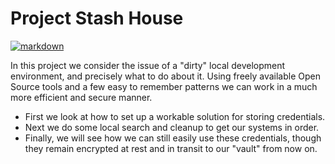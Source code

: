 # Project Stash House

[![markdown](https://github.com/devsecfranklin/stash/actions/workflows/markdown.yml/badge.svg)](https://github.com/devsecfranklin/stash/actions/workflows/markdown.yml)

In this project we consider the issue of a "dirty" local development
environment, and precisely what to do about it. Using freely available
Open Source tools and a few easy to remember patterns we can work in a
much more efficient and secure manner.

* First we look at how to set up a workable solution for storing credentials.
* Next we do some local search and cleanup to get our systems in order.
* Finally, we will see how we can still easily use these credentials, though
  they remain encrypted at rest and in transit to our "vault" from now on.
  